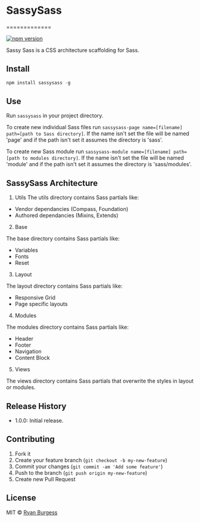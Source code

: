 # SassySass
=============

[![npm version](https://badge.fury.io/js/sassysass.svg)](http://badge.fury.io/js/sassysass)

Sassy Sass is a CSS architecture scaffolding for Sass.

## Install

```js
npm install sassysass -g
```
## Use
Run ```sassysass``` in your project directory.

To create new individual Sass files run ```sassysass-page name=[filename] path=[path to Sass directory]```. If the name isn't set the file will be named 'page' and if the path isn't set it assumes the directory is 'sass'.

To create new Sass module run ```sassysass-module name=[filename] path=[path to modules directory]```. If the name isn't set the file will be named 'module' and if the path isn't set it assumes the directory is 'sass/modules'.

SassySass Architecture
----------
1.  Utils
  The utils directory contains Sass partials like:
  * Vendor dependancies (Compass, Foundation)
  * Authored dependancies (Mixins, Extends)

2.  Base

  The base directory contains Sass partials like:
  * Variables
  * Fonts
  * Reset

3.  Layout

  The layout directory contains Sass partials like:
  * Responsive Grid
  * Page specific layouts

4.  Modules

  The modules directory contains Sass partials like:
  * Header
  * Footer
  * Navigation
  * Content Block

5.  Views

  The views directory contains Sass partials that overwrite the styles in layout or modules.

## Release History
* 1.0.0: Initial release.

## Contributing
1. Fork it
2. Create your feature branch (`git checkout -b my-new-feature`)
3. Commit your changes (`git commit -am 'Add some feature'`)
4. Push to the branch (`git push origin my-new-feature`)
5. Create new Pull Request

## License
MIT © [Ryan Burgess](http://github.com/ryanburgess)
